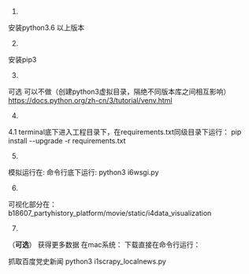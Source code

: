 1.
安装python3.6 以上版本

2. 
安装pip3 

3.
可选  可以不做（创建python3虚拟目录，隔绝不同版本库之间相互影响）
https://docs.python.org/zh-cn/3/tutorial/venv.html

4.
4.1
terminal底下进入工程目录下，在requirements.txt同级目录下运行：
pip install --upgrade -r requirements.txt

5.
模拟运行在:
命令行底下运行: python3 i6wsgi.py

6.
可视化部分在：
b18607_partyhistory_platform/movie/static/i4data_visualization

7.
（********可选********）
获得更多数据
在mac系统：
下载直接在命令行运行：

抓取百度党史新闻
python3  i1scrapy_localnews.py



